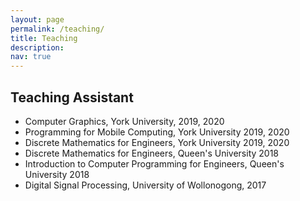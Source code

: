 ```yaml
---
layout: page
permalink: /teaching/
title: Teaching
description: 
nav: true
---
```


## Teaching Assistant
- Computer Graphics, York University, 2019, 2020
- Programming for Mobile Computing, York University 2019, 2020
- Discrete Mathematics for Engineers, York University 2019, 2020
- Discrete Mathematics for Engineers, Queen's University 2018
- Introduction to Computer Programming for Engineers, Queen's University 2018
- Digital Signal Processing, University of Wollonogong, 2017